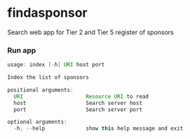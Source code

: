 findasponsor
============

Search web app for Tier 2 and Tier 5 register of sponsors

### Run app

```java -jar target/findasponsor-0.1-SNAPSHOT.jar index -help
usage: index [-h] URI host port

Index the list of sponsors

positional arguments:
  URI                    Resource URI to read
  host                   Search server host
  port                   Search server port

optional arguments:
  -h, --help             show this help message and exit
````